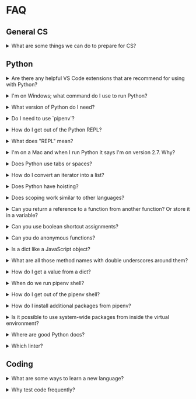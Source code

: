 # FAQ

## General CS

<p><details><summary>What are some things we can do to prepare for CS?</summary><p>

* [CS Wiki](https://github.com/LambdaSchool/CS-Wiki/wiki)
* [Polya's Problem Solving Techniques](https://github.com/LambdaSchool/CS-Wiki/wiki/Polya%27s-Problem-Solving-Techniques)
* [Solving Programming Problems](https://github.com/LambdaSchool/CS-Wiki/wiki/Solving-Programming-Problems)
* [CS Reading List](https://github.com/LambdaSchool/CS-Wiki/wiki/Computer-Science-Reading-List)
* [How to Google effectively](https://github.com/LambdaSchool/CS-Wiki/wiki/How-to-Google-Effectively)
* [How to read specs and code](https://github.com/LambdaSchool/CS-Wiki/wiki/How-to-Read-Specifications-and-Code)
* [Command line primer](https://github.com/LambdaSchool/CS-Wiki/wiki/Command-Line-Primer)
* [Coding style guidelines](https://github.com/LambdaSchool/CS-Wiki/wiki/CS-Coding-Style-Guidelines)
</p></details></p>

## Python

<p><details><summary>Are there any helpful VS Code extensions that are recommend for using with Python?</summary><p>

* [Official VS Code Python Extension](https://code.visualstudio.com/docs/languages/python)
</p></details></p>

<p><details><summary>I'm on Windows; what command do I use to run Python?</summary><p>

If you're running in PowerShell or cmd, use:

```
py
```

If in bash, use `python` or `python3`.
</p></details></p>

<p><details><summary>What version of Python do I need?</summary><p>

You should have version 3.7 or higher. Test with:

```shell
python --version
```
</p></details></p>


<p><details><summary>Do I need to use `pipenv`?</summary><p>

You should. Good Python devs know how.
</p></details></p>


<p><details><summary>How do I get out of the Python REPL?</summary><p>

Hit `CTRL-D`. This is the way End-Of-File is signified in Unix-likes.
</p></details></p>


<p><details><summary>What does "REPL" mean?</summary><p>

_Read, Evaluate, Print Loop_.

It reads your input, evaluates it, and prints the result. And loops.
</p></details></p>

<p><details><summary>I'm on a Mac and when I run Python it says I'm on version 2.7. Why?</summary><p>

Macs come with version 2.7 by default. You'll need to install version 3.

And preferable use `pipenv` after that.
</p></details></p>

<p><details><summary>Does Python use tabs or spaces?</summary><p>

[PEP 8](https://www.python.org/dev/peps/pep-0008/) says four spaces.
</p></details></p>

<p><details><summary>How do I convert an iterator into a list?</summary><p>

Cast it:

```python
list(range(5))
```

produces:

```python
[0, 1, 2, 3, 4]
```
</p></details></p>

<p><details><summary>Does Python have hoisting?</summary><p>

No.

[What is hoisting?](https://developer.mozilla.org/en-US/docs/Glossary/Hoisting)
</p></details></p>

<p><details><summary>Does scoping work similar to other languages?</summary><p>

Generally, and also not really. Variables are either global or function-local.

Since there are no declarations, there's no block-level scope.

It is similar to `var` in JavaScript.
</p></details></p>

<p><details><summary>Can you return a reference to a function from another function? Or store it in a variable?</summary><p>

Yes. Functions are [first-class citizens](https://en.wikipedia.org/wiki/First-class_citizen).
</p></details></p>

<p><details><summary>Can you use boolean shortcut assignments?</summary><p>

Yes, you can. This is common in Perl and JavaScript, but it's not particularly [idiomatic](https://en.wikipedia.org/wiki/Programming_idiom) in Python.

```python
x = SomethingFalsey or 5
```
</p></details></p>

<p><details><summary>Can you do anonymous functions?</summary><p>

You can use `lambda` for simple functions:

```python
adder = lambda x, y: x + y

adder(4, 5)   # 9

do_some_math(4, 5, lambda x, y: y - x)
```
</p></details></p>

<p><details><summary>Is a dict like a JavaScript object?</summary><p>

Sort of.

The syntax is different, though. In Python you must use `[]` notation to access elements. And you must use `"` around the key names.
</p></details></p>

<p><details><summary>What are all those method names with double underscores around them?</summary><p>

Those are function you typically don't need to use, but can override or call if you wish.

Most commonly used are:

* `__init__()` is the constructor for objects
* `__str__()` returns a string representation of the object
* `__repr__()` returns a string representation of the object, for debuggin
</p></details></p>

<p><details><summary>How do I get a value from a dict?</summary><p>

```python
d = {
    "a": 2,
    "b": 3
}

print(d["a"])
```

You don't use dot notation.
</p></details></p>

<p><details><summary>When do we run pipenv shell?</summary><p>

`pipenv shell` puts you into your work environment. When you're ready to work, or run the code, or install new dependencies, you should be in your pipenv shell.
</p></details></p>

<p><details><summary>How do I get out of the pipenv shell?</summary><p>

Type `exit`.
</p></details></p>

<p><details><summary>How do I install additional packages from pipenv?</summary><p>

```shell
pipenv install packagename
```
</p></details></p>

<p><details><summary>Is it possible to use system-wide packages from inside the virtual environment?</summary><p>

This is [not recommended](https://pipenv.readthedocs.io/en/latest/diagnose/#no-module-named-module-name).
</p></details></p>

<p><details><summary>Where are good Python docs?</summary><p>

* [Official documentation](https://docs.python.org/3/) tutorial and library reference.

The official docs might be hard to read at first, but you'll get used to them
quickly
</p></details></p>

<p><details><summary>Which linter?</summary><p>

Pylint or Flake8. The latter seems to be a bit more popular.
</p></details></p>

## Coding

<p><details><summary>What are some ways to learn a new language?</summary><p>

* Figure out how variables and functions work.
* Build small toy programs to test individual features.
* Build a larger project that exercises many features.
* Don't get frustrated! Treat the problem like a curiosity, a thing to be studied.
* Do small tutorials or code-alongs.
* Find docs you like.
* Learn the differences between this language and one you know.
* Learn this language's way of doing the things you know.

Things to look for in the new language:

* Collections (arrays, vectors, dictionaries)
* Data types
* Iterators
* Flow control (if, while, loops, etc)
* Functions
* etc.

</p></details></p>

<p><details><summary>Why test code frequently?</summary><p>

It's often better to make progress in small increments than to write a bunch of
stuff and test it in one go.

Also, it's easier to stay motivated if you spend 10 minutes getting a first
version going, even if it's missing 99% of its features, and then starting to
iterate on that.
</p></details></p>

